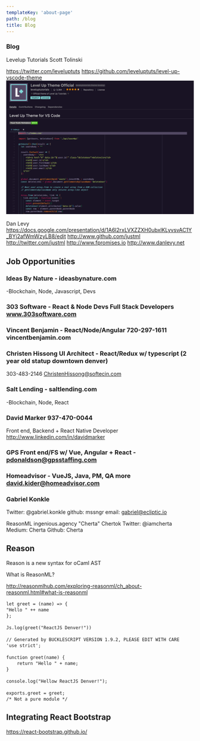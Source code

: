 ```yaml
---
templateKey: 'about-page'
path: /blog
title: Blog
---
```

### Blog 

Levelup Tutorials
Scott Tolinski

https://twitter.com/leveluptuts
https://github.com/leveluptuts/level-up-vscode-theme
![Levelup](https://github.com/leodotng/ReactDenverMeetup/blob/master/src/img/leveluptuts.png)


Dan Levy
https://docs.google.com/presentation/d/1A6l2rxLVXZZXH0ubxlKLyvsvAC1Y_BYj2afWmWzyLB8/edit
http://www.github.com/justml
http://twitter.com/justml
http://www.fpromises.io
http://www.danlevy.net

## Job Opportunities

### Ideas By Nature - ideasbynature.com
-Blockchain, Node, Javascript, Devs

### 303 Software - React & Node Devs Full Stack Developers www.303software.com

### Vincent Benjamin - React/Node/Angular 720-297-1611 vincentbenjamin.com

### Christen Hissong UI Architect - React/Redux w/ typescript (2 year old statup downtown denver)
303-483-2146 
ChristenHissong@softecin.com

### Salt Lending - saltlending.com
-Blockchain, Node, React

### David Marker 937-470-0044
Front end, Backend + React Native Developer
http://www.linkedin.com/in/davidmarker

### GPS Front end/FS w/ Vue, Angular + React - pdonaldson@gpsstaffing.com

### Homeadvisor - VueJS, Java, PM, QA more david.kider@homeadvisor.com

### Gabriel Konkle
Twitter: @gabriel.konkle
github: mssngr
email: gabriel@ecliptic.io


ReasonML
ingenious.agency
"Cherta" Chertok
Twitter: @iamcherta
Medium: Cherta
Github: Cherta

## Reason
Reason is a new syntax for oCaml AST

What is ReasonML?

http://reasonmlhub.com/exploring-reasonml/ch_about-reasonml.html#what-is-reasonml

```
let greet = (name) => {
"Hello " ++ name
};

Js.log(greet("ReactJS Denver!"))

// Generated by BUCKLESCRIPT VERSION 1.9.2, PLEASE EDIT WITH CARE
'use strict';

function greet(name) {
    return "Hello " + name;
}

console.log("Hellow ReactJS Denver!");

exports.greet = greet;
/* Not a pure module */

```

## Integrating React Bootstrap
https://react-bootstrap.github.io/



